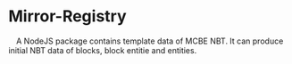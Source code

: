 # Mirror-Registry
&emsp;A NodeJS package contains template data of MCBE NBT. It can produce initial NBT data of blocks, block entitie and entities.
